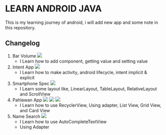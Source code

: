 # LEARN ANDROID JAVA
This is my learning journey of android, i will add new app and some note in this repository. 

## Changelog
1. Bar Volume
    ![](assets-markdown/bar-volume.png)
    - I Learn how to add component, getting value and setting value
2. Intent App
    ![](assets-markdown/intent-app.png)
    - I Learn how to make activity, android lifecycle, intent implicit & explicit
3. Smartphone Spec
    ![](assets-markdown/smartphone-spec.png)
    - I Learn some layout like, LinearLayout, TableLayout, RelativeLayout and ScrollView
4. Pahlawan App
    ![](assets-markdown/pahlawan-app1.png) ![](assets-markdown/pahlawan-app2.png) ![](assets-markdown/pahlawan-app3.png)
    - I Learn how to use RecyclerView, Using adapter, List View, Grid View, and Card View
5. Name Search
    ![](assets-markdown/name-search.png)
    - I Learn how to use AutoCompleteTextView
    - Using Adapter
